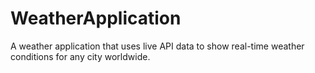 # WeatherApplication
A weather application that uses live API data to show real-time weather conditions for any city worldwide.
